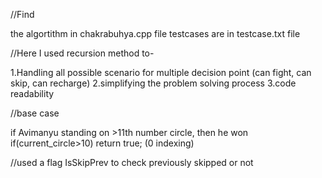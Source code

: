//Find 

the algortithm in chakrabuhya.cpp file
testcases are in testcase.txt file

//Here I used recursion method to-

1.Handling all possible scenario for multiple decision point (can fight, can skip, can recharge)
2.simplifying the problem solving process
3.code readability

//base case

if Avimanyu standing on >11th number circle, then he won
if(current_circle>10) return true;  (0 indexing)


//used a flag IsSkipPrev to check previously skipped or not
